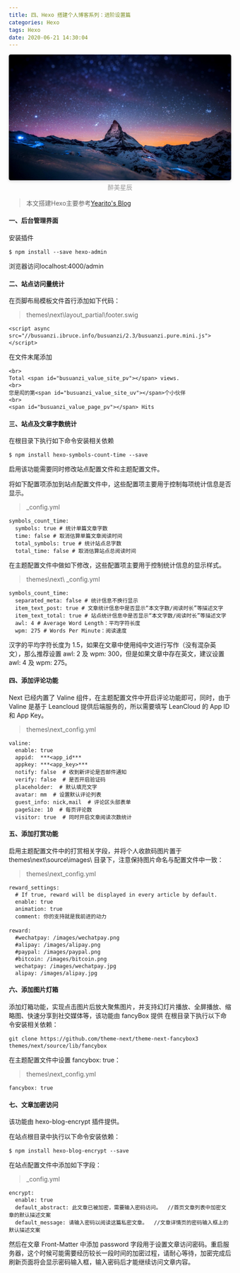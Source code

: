 ```yaml
---
title: 四、Hexo 搭建个人博客系列：进阶设置篇
categories: Hexo
tags: Hexo
date: 2020-06-21 14:30:04
---
```

<center>
    <img style="border-radius: 0.3125em;
    box-shadow: 0 2px 4px 0 rgba(34,36,38,.12),0 2px 10px 0 rgba(34,36,38,.08);" 
    src="Hexo-搭建个人博客系列：进阶设置篇/星辰.jpg">
    <br>
    <div style="color:orange;
    display: inline-block;
    color: #999;
    padding: 2px;">醉美星辰</div>
</center>

> 本文搭建Hexo主要参考[Yearito's Blog](http://yearito.cn/tags/Hexo/)

#### 一、后台管理界面 
<!-- more -->
安装插件
```
$ npm install --save hexo-admin
```
浏览器访问localhost:4000/admin

#### 二、站点访问量统计
在页脚布局模板文件首行添加如下代码：

> themes\next\layout_partial\footer.swig
```
<script async src="//busuanzi.ibruce.info/busuanzi/2.3/busuanzi.pure.mini.js">
</script>
```
在文件末尾添加

```
<br>
Total <span id="busuanzi_value_site_pv"></span> views.
<br>
您是闳的第<span id="busuanzi_value_site_uv"></span>个小伙伴
<br>
<span id="busuanzi_value_page_pv"></span> Hits
```

#### 三、站点及文章字数统计

在根目录下执行如下命令安装相关依赖
```
$ npm install hexo-symbols-count-time --save
```
启用该功能需要同时修改站点配置文件和主题配置文件。

将如下配置项添加到站点配置文件中，这些配置项主要用于控制每项统计信息是否显示。

> _config.yml
```
symbols_count_time:
  symbols: true # 统计单篇文章字数
  time: false # 取消估算单篇文章阅读时间
  total_symbols: true # 统计站点总字数
  total_time: false # 取消估算站点总阅读时间
```
在主题配置文件中做如下修改，这些配置项主要用于控制统计信息的显示样式。

> themes\next\ _config.yml
```
symbols_count_time:
  separated_meta: false # 统计信息不换行显示
  item_text_post: true # 文章统计信息中是否显示“本文字数/阅读时长”等描述文字
  item_text_total: true # 站点统计信息中是否显示“本文字数/阅读时长”等描述文字
  awl: 4 # Average Word Length：平均字符长度
  wpm: 275 # Words Per Minute：阅读速度
```
汉字的平均字符长度为 1.5，如果在文章中使用纯中文进行写作（没有混杂英文），那么推荐设置 awl: 2 及 wpm: 300，但是如果文章中存在英文，建议设置 awl: 4 及 wpm: 275。

#### 四、添加评论功能

Next 已经内置了 Valine 组件，在主题配置文件中开启评论功能即可，同时，由于 Valine 是基于 Leancloud 提供后端服务的，所以需要填写 LeanCloud 的 App ID 和 App Key。

> themes\next_config.yml
```
valine:
  enable: true
  appid:  ***<app_id***
  appkey: ***<app_key>***
  notify: false  # 收到新评论是否邮件通知
  verify: false  # 是否开启验证码
  placeholder:  # 默认填充文字
  avatar: mm  # 设置默认评论列表
  guest_info: nick,mail  # 评论区头部表单
  pageSize: 10  # 每页评论数
  visitor: true  # 同时开启文章阅读次数统计
```

#### 五、添加打赏功能

启用主题配置文件中的打赏相关字段，并将个人收款码图片置于 themes\next\source\images\ 目录下，注意保持图片命名与配置文件中一致：

> themes\next_config.yml
```
reward_settings:
  # If true, reward will be displayed in every article by default.
  enable: true
  animation: true
  comment: 你的支持就是我前进的动力

reward:
  #wechatpay: /images/wechatpay.png
  #alipay: /images/alipay.png
  #paypal: /images/paypal.png
  #bitcoin: /images/bitcoin.png
  wechatpay: /images/wechatpay.jpg
  alipay: /images/alipay.jpg  
```

#### 六、添加图片灯箱
添加灯箱功能，实现点击图片后放大聚焦图片，并支持幻灯片播放、全屏播放、缩略图、快速分享到社交媒体等，该功能由 fancyBox 提供
在根目录下执行以下命令安装相关依赖：
```
git clone https://github.com/theme-next/theme-next-fancybox3 themes/next/source/lib/fancybox
```
在主题配置文件中设置 fancybox: true：

> themes\next_config.yml
```
fancybox: true
```

#### 七、文章加密访问
该功能由 hexo-blog-encrypt 插件提供。

在站点根目录中执行以下命令安装依赖：
```
$ npm install hexo-blog-encrypt --save
```
在站点配置文件中添加如下字段：

> _config.yml
```
encrypt:
  enable: true
  default_abstract: 此文章已被加密，需要输入密码访问。  //首页文章列表中加密文章的默认描述文案
  default_message: 请输入密码以阅读这篇私密文章。  //文章详情页的密码输入框上的默认描述文案
```
然后在文章 Front-Matter 中添加 password 字段用于设置文章访问密码。重启服务器，这个时候可能需要经历较长一段时间的加密过程，请耐心等待，加密完成后刷新页面将会显示密码输入框，输入密码后才能继续访问文章内容。